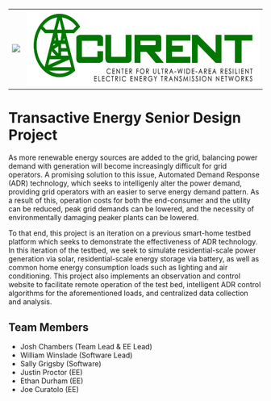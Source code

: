 <div align='center'>
  <table cellspacing='0' cellpadding='0'>
    <tr>
      <td>
        <img src='https://brand.utk.edu/wp-content/themes/ut-thehill/images/interface/logo-left.svg' height='100px' />
      </td>
      <td>
        <img src='static/CURENT_Logo_Banner.png' height='150px' width='auto' />
      </td>
    </tr>  
  </table>
</div>

# Transactive Energy Senior Design Project
As more renewable energy sources are added to the grid, balancing power demand with generation will become increasingly difficult for grid operators. A promising solution to this issue, Automated Demand Response (ADR) technology, which seeks to intelligenly alter the power demand, providing grid operators with an easier to serve energy demand pattern. As a result of this, operation costs for both the end-consumer and the utility can be reduced, peak grid demands can be lowered, and the necessity of environmentally damaging peaker plants can be lowered. 

To that end, this project is an iteration on a previous smart-home testbed platform which seeks to demonstrate the effectiveness of ADR technology. In this iteration of the testbed, we seek to simulate residential-scale power generation via solar, residential-scale energy storage via battery, as well as common home energy consumption loads such as lighting and air conditioning. This project also implements an observation and control website to facilitate remote operation of the test bed, intelligent ADR control algorithms for the aforementioned loads, and centralized data collection and analysis.

## Team Members
- Josh Chambers (Team Lead & EE Lead)
- William Winslade (Software Lead)
- Sally Grigsby (Software)
- Justin Proctor (EE)
- Ethan Durham (EE)
- Joe Curatolo (EE)
